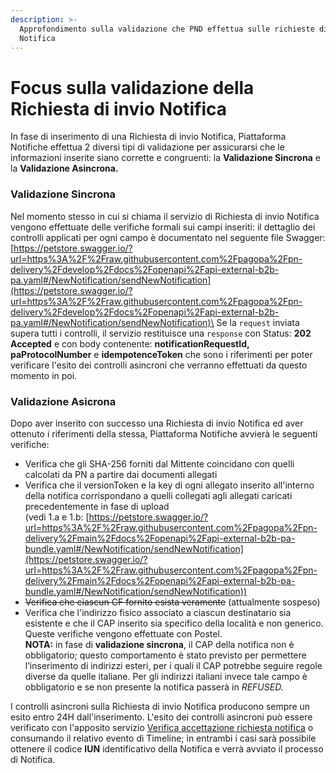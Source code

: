 ```yaml
---
description: >-
  Approfondimento sulla validazione che PND effettua sulle richieste di  invio
  Notifica
---
```


# Focus sulla validazione della Richiesta di invio Notifica

In fase di inserimento di una Richiesta di invio Notifica, Piattaforma Notifiche effettua 2 diversi tipi di validazione per assicurarsi che le informazioni inserite siano corrette e congruenti: la **Validazione Sincrona** e la **Validazione Asincrona.**

### Validazione Sincrona

Nel momento stesso in cui si chiama il servizio di Richiesta di invio Notifica vengono effettuate delle verifiche formali sui campi inseriti: il dettaglio dei controlli applicati per ogni campo è documentato nel seguente file Swagger: [https://petstore.swagger.io/?url=https%3A%2F%2Fraw.githubusercontent.com%2Fpagopa%2Fpn-delivery%2Fdevelop%2Fdocs%2Fopenapi%2Fapi-external-b2b-pa.yaml#/NewNotification/sendNewNotification](https://petstore.swagger.io/?url=https%3A%2F%2Fraw.githubusercontent.com%2Fpagopa%2Fpn-delivery%2Fdevelop%2Fdocs%2Fopenapi%2Fapi-external-b2b-pa.yaml#/NewNotification/sendNewNotification)\
Se la `request` inviata supera tutti i controlli, il servizio restituisce una `response` con Status: **202 Accepted** e con body contenente: **notificationRequestId, paProtocolNumber** e **idempotenceToken** che sono i riferimenti per poter verificare l'esito dei controlli asincroni che verranno effettuati da questo momento in poi.

### Validazione Asicrona

Dopo aver inserito con successo una Richiesta di invio Notifica ed aver ottenuto i riferimenti della stessa, Piattaforma Notifiche avvierà le seguenti verifiche:

* Verifica che gli SHA-256 forniti dal Mittente coincidano con quelli calcolati da PN a partire dai documenti allegati
* Verifica che il versionToken e la key di ogni allegato inserito all'interno della notifica corrispondano a quelli collegati agli allegati caricati precedentemente in fase di upload \
  (vedi 1.a e 1.b: [https://petstore.swagger.io/?url=https%3A%2F%2Fraw.githubusercontent.com%2Fpagopa%2Fpn-delivery%2Fmain%2Fdocs%2Fopenapi%2Fapi-external-b2b-pa-bundle.yaml#/NewNotification/sendNewNotification](https://petstore.swagger.io/?url=https%3A%2F%2Fraw.githubusercontent.com%2Fpagopa%2Fpn-delivery%2Fmain%2Fdocs%2Fopenapi%2Fapi-external-b2b-pa-bundle.yaml#/NewNotification/sendNewNotification))
* ~~Verifica che ciascun CF fornito esista veramente~~ (attualmente sospeso)
* Verifica che l'indirizzo fisico associato a ciascun destinatario sia esistente e che il CAP inserito sia specifico della località e non generico. Queste verifiche vengono effettuate con Postel. \
  **NOTA:** in fase di **validazione sincrona**, il CAP della notifica non è obbligatorio; questo comportamento è stato previsto per permettere l’inserimento di indirizzi esteri, per i quali il CAP potrebbe seguire regole diverse da quelle italiane. Per gli indirizzi italiani invece tale campo è obbligatorio e se non presente la notifica passerà in _REFUSED._

I controlli asincroni sulla Richiesta di invio Notifica producono sempre un esito entro 24H dall'inserimento. L'esito dei controlli asincroni può essere verificato con l'apposito servizio [Verifica accettazione richiesta notifica](https://petstore.swagger.io/?url=https%3A%2F%2Fraw.githubusercontent.com%2Fpagopa%2Fpn-delivery%2Fdevelop%2Fdocs%2Fopenapi%2Fapi-external-b2b-pa.yaml#/SenderReadB2B/retrieveNotificationRequestStatus) o consumando il relativo evento di Timeline; in entrambi i casi sarà possibile ottenere il codice **IUN** identificativo della Notifica e verrà avviato il processo di Notifica.
